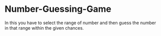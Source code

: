 # Number-Guessing-Game
In this you have to select the range of number and then guess the number in that range within the given chances.
